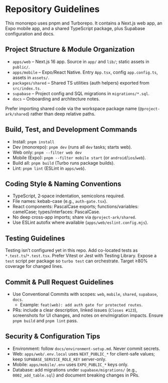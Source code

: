 # Repository Guidelines

This monorepo uses pnpm and Turborepo. It contains a Next.js web app, an Expo mobile app, and a shared TypeScript package, plus Supabase configuration and docs.

## Project Structure & Module Organization
- `apps/web` – Next.js 16 app. Source in `app/` and `lib/`; static assets in `public/`.
- `apps/mobile` – Expo/React Native. Entry `App.tsx`, config `app.config.ts`, assets in `assets/`.
- `packages/shared` – Shared TS utilities (auth helpers) exported from `src/index.ts`.
- `supabase` – Project config and SQL migrations in `migrations/*.sql`.
- `docs` – Onboarding and architecture notes.

Prefer importing shared code via the workspace package name (`@project-ark/shared`) rather than deep relative paths.

## Build, Test, and Development Commands
- Install: `pnpm install`
- Dev (monorepo): `pnpm dev` (runs all `dev` tasks; starts web).
- Web only: `pnpm --filter web dev`
- Mobile (Expo): `pnpm --filter mobile start` (or `android`/`ios`/`web`).
- Build all: `pnpm build` (Turbo runs package builds).
- Lint: `pnpm lint` (ESLint in `apps/web`).

## Coding Style & Naming Conventions
- TypeScript, 2‑space indentation, semicolons required.
- File names: kebab-case (e.g., `auth-gate.tsx`).
- React components: PascalCase exports; functions/variables: camelCase; types/interfaces: PascalCase.
- No deep cross-app imports; share via `@project-ark/shared`.
- Use ESLint autofix where available (`apps/web/eslint.config.mjs`).

## Testing Guidelines
Testing isn’t configured yet in this repo. Add co-located tests as `*.test.ts`/`*.test.tsx`. Prefer Vitest or Jest with Testing Library. Expose a `test` script per package so `turbo test` can orchestrate. Target ≥80% coverage for changed lines.

## Commit & Pull Request Guidelines
- Use Conventional Commits with scopes: `web`, `mobile`, `shared`, `supabase`, `docs`.
  - Example: `feat(web): add auth gate for protected routes`.
- PRs: include a clear description, linked issues (`Closes #123`), screenshots for UI changes, and notes on env/migration impacts. Ensure `pnpm build` and `pnpm lint` pass.

## Security & Configuration Tips
- Environment: follow `docs/environment-setup.md`. Never commit secrets.
- Web: `apps/web/.env.local` uses `NEXT_PUBLIC_*` for client-safe values; keep `SUPABASE_SERVICE_ROLE_KEY` server-only.
- Mobile: `apps/mobile/.env` uses `EXPO_PUBLIC_*` keys only.
- Database: add migrations under `supabase/migrations/` (e.g., `0002_add_table.sql`) and document breaking changes in PRs.

